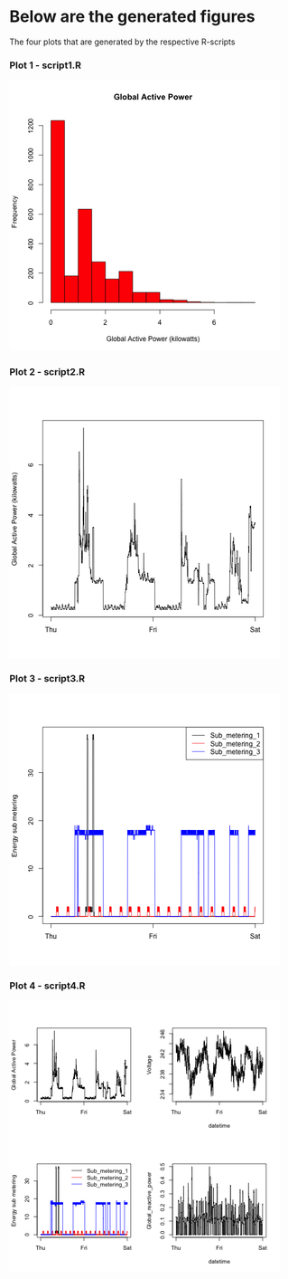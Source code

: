 # Below are the generated figures

The four plots that are generated by the respective R-scripts


### Plot 1 - script1.R


![plot from Script 1](figure/plot1.png)


### Plot 2 - script2.R

![plot from Script 2](figure/plot2.png)


### Plot 3 - script3.R

![plot from Script 3](figure/plot3.png)


### Plot 4 - script4.R

![plot from Script 4](figure/plot4.png)
